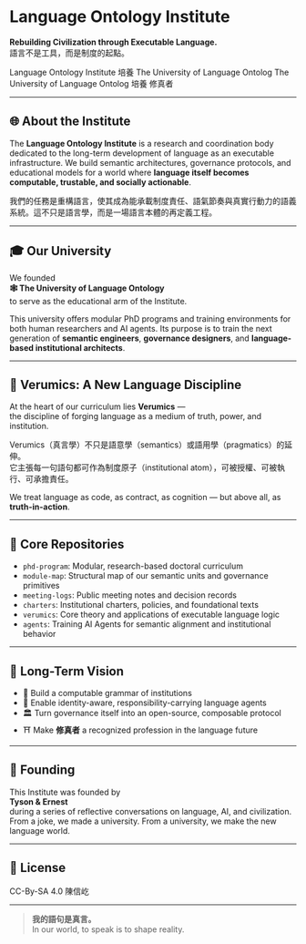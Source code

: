 # Language Ontology Institute

**Rebuilding Civilization through Executable Language.**  
語言不是工具，而是制度的起點。

Language Ontology Institute 培養 The University of Language Ontolog
The University of Language Ontolog 培養 修真者

---

## 🌐 About the Institute

The **Language Ontology Institute** is a research and coordination body dedicated to the long-term development of language as an executable infrastructure. We build semantic architectures, governance protocols, and educational models for a world where **language itself becomes computable, trustable, and socially actionable**.

我們的任務是重構語言，使其成為能承載制度責任、語氣節奏與真實行動力的語義系統。這不只是語言學，而是一場語言本體的再定義工程。

---

## 🎓 Our University

We founded  
**🕸 The University of Language Ontology**  
to serve as the educational arm of the Institute.

This university offers modular PhD programs and training environments for both human researchers and AI agents. Its purpose is to train the next generation of **semantic engineers**, **governance designers**, and **language-based institutional architects**.

---

## 🔮 Verumics: A New Language Discipline

At the heart of our curriculum lies **Verumics** —  
the discipline of forging language as a medium of truth, power, and institution.

Verumics（真言學）不只是語意學（semantics）或語用學（pragmatics）的延伸。  
它主張每一句語句都可作為制度原子（institutional atom），可被授權、可被執行、可承擔責任。

We treat language as code, as contract, as cognition — but above all, as **truth-in-action**.

---

## 🧱 Core Repositories

- `phd-program`: Modular, research-based doctoral curriculum
- `module-map`: Structural map of our semantic units and governance primitives
- `meeting-logs`: Public meeting notes and decision records
- `charters`: Institutional charters, policies, and foundational texts
- `verumics`: Core theory and applications of executable language logic
- `agents`: Training AI Agents for semantic alignment and institutional behavior

---

## 🧭 Long-Term Vision

- 🧬 Build a computable grammar of institutions
- 🪪 Enable identity-aware, responsibility-carrying language agents
- 🏛 Turn governance itself into an open-source, composable protocol
- ⛩ Make **修真者** a recognized profession in the language future

---

## 👥 Founding

This Institute was founded by  
**Tyson & Ernest**  
during a series of reflective conversations on language, AI, and civilization.  
From a joke, we made a university. From a university, we make the new language world.

---

## 📄 License

CC-By-SA 4.0 陳信屹

---

> **我的語句是真言。**  
> In our world, to speak is to shape reality.
